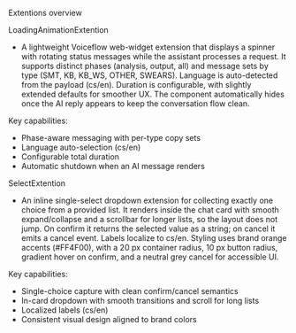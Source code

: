 Extentions overview

LoadingAnimationExtention
- A lightweight Voiceflow web-widget extension that displays a spinner with rotating status messages while the assistant processes a request. It supports distinct phases (analysis, output, all) and message sets by type (SMT, KB, KB_WS, OTHER, SWEARS). Language is auto-detected from the payload (cs/en). Duration is configurable, with slightly extended defaults for smoother UX. The component automatically hides once the AI reply appears to keep the conversation flow clean.

Key capabilities:

* Phase-aware messaging with per-type copy sets
* Language auto-selection (cs/en)
* Configurable total duration
* Automatic shutdown when an AI message renders

SelectExtention
- An inline single-select dropdown extension for collecting exactly one choice from a provided list. It renders inside the chat card with smooth expand/collapse and a scrollbar for longer lists, so the layout does not jump. On confirm it returns the selected value as a string; on cancel it emits a cancel event. Labels localize to cs/en. Styling uses brand orange accents (#FF4F00), with a 20 px container radius, 10 px button radius, gradient hover on confirm, and a neutral grey cancel for accessible UI.

Key capabilities:

* Single-choice capture with clean confirm/cancel semantics
* In-card dropdown with smooth transitions and scroll for long lists
* Localized labels (cs/en)
* Consistent visual design aligned to brand colors
